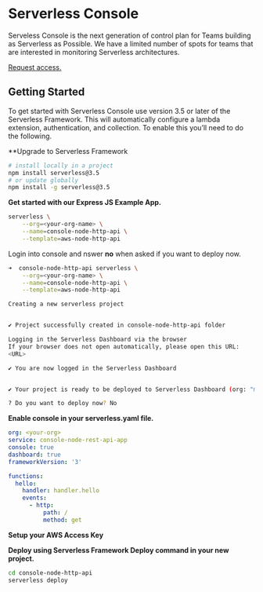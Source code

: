 <!--
title: Overview
menuText: Overview
description: 
menuOrder: 1
-->

# Serverless Console

Serveless Console is the next generation of control plan for Teams building as
Serverless as Possible. We have a limited number of spots for teams that are
interested in monitoring Serverless architectures. 

[Request access.](https://www.serverless.com/console ) 

## Getting Started

To get started with Serverless Console use version 3.5 or later of the
Serverless Framework. This will automatically configure a lambda extension,
authentication, and collection. To enable this you’ll need to do the following.

**Upgrade to Serverless Framework

```bash
# install locally in a project
npm install serverless@3.5
# or update globally
npm install -g serverless@3.5
```

**Get started with our Express JS Example App.**
```bash
serverless \
    --org=<your-org-name> \
    --name=console-node-http-api \
    --template=aws-node-http-api
```

Login into console and nswer **no** when asked if you want to deploy now. 

```bash
➜  console-node-http-api serverless \
    --org=<your-org-name> \
    --name=console-node-http-api \
    --template=aws-node-http-api

Creating a new serverless project


✔ Project successfully created in console-node-http-api folder

Logging in the Serverless Dashboard via the browser
If your browser does not open automatically, please open this URL:
<URL>

✔ You are now logged in the Serverless Dashboard


✔ Your project is ready to be deployed to Serverless Dashboard (org: "my-org", app: "cconsole-node-http-api")

? Do you want to deploy now? No
```


**Enable console in your serverless.yaml file.**

```yaml
org: <your-org>
service: console-node-rest-api-app
console: true
dashboard: true 
frameworkVersion: '3'

functions:
  hello:
    handler: handler.hello
    events:
      - http:
          path: /
          method: get
```

**Setup your AWS Access Key**


**Deploy using Serverless Framework Deploy command in your new project.**


```bash
cd console-node-http-api 
serverless deploy
```
